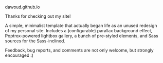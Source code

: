 dawoud.github.io

Thanks for checking out my site!


A simple, minimalist template that actually began life as an unused redesign of my
personal site. Includes a (configurable) parallax background effect, Poptrox-powered
lightbox gallery, a bunch of pre-styled elements, and Sass sources for the Sass-inclined.


Feedback, bug reports, and comments are not only welcome, but strongly encouraged :)
